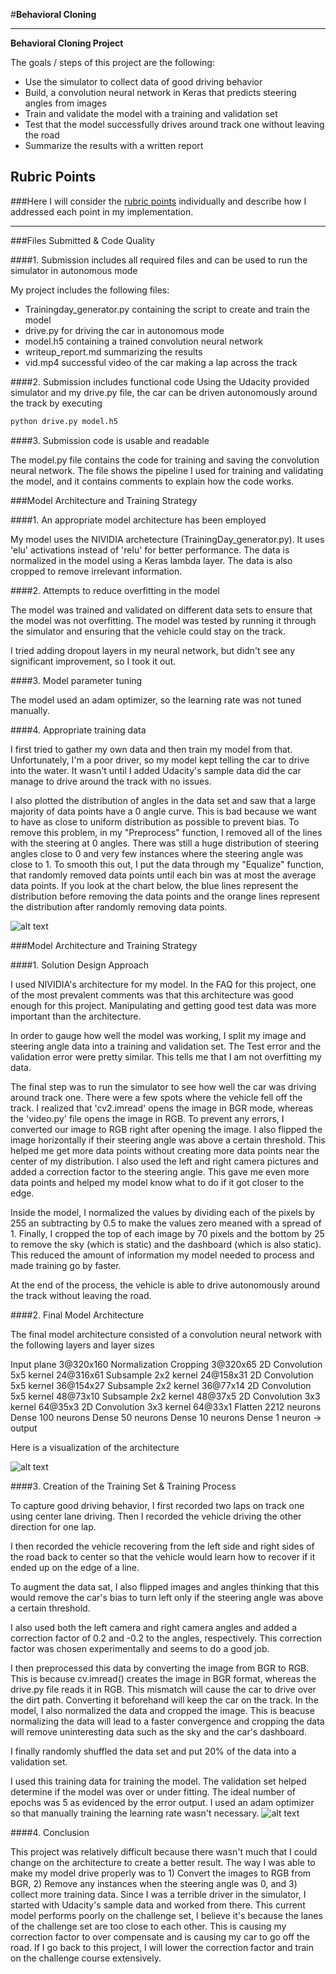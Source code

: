 #**Behavioral Cloning** 


---

**Behavioral Cloning Project**

The goals / steps of this project are the following:
* Use the simulator to collect data of good driving behavior
* Build, a convolution neural network in Keras that predicts steering angles from images
* Train and validate the model with a training and validation set
* Test that the model successfully drives around track one without leaving the road
* Summarize the results with a written report


[//]: # (Image References)

[image1]: ./dataDistribution.png "Model Distribution"
[image2]: ./cnn-architecture-624x890.png "NVIDIA architecture"
[image3]: ./training_curve.png "Error Plot"

## Rubric Points
###Here I will consider the [rubric points](https://review.udacity.com/#!/rubrics/432/view) individually and describe how I addressed each point in my implementation.  

---
###Files Submitted & Code Quality

####1. Submission includes all required files and can be used to run the simulator in autonomous mode

My project includes the following files:
* Trainingday_generator.py containing the script to create and train the model
* drive.py for driving the car in autonomous mode
* model.h5 containing a trained convolution neural network 
* writeup_report.md summarizing the results
* vid.mp4 successful video of the car making a lap across the track


####2. Submission includes functional code
Using the Udacity provided simulator and my drive.py file, the car can be driven autonomously around the track by executing 
```sh
python drive.py model.h5
```

####3. Submission code is usable and readable

The model.py file contains the code for training and saving the convolution neural network. The file shows the pipeline I used for training and validating the model, and it contains comments to explain how the code works.

###Model Architecture and Training Strategy

####1. An appropriate model architecture has been employed

My model uses the NIVIDIA archetecture (TrainingDay_generator.py). It uses 'elu' activations instead of 'relu' for better performance. The data is normalized in the model using a Keras lambda layer. The data is also cropped to remove irrelevant information. 

####2. Attempts to reduce overfitting in the model

The model was trained and validated on different data sets to ensure that the model was not overfitting. The model was tested by running it through the simulator and ensuring that the vehicle could stay on the track.

I tried adding dropout layers in my neural network, but didn't see any significant improvement, so I took it out.



####3. Model parameter tuning

The model used an adam optimizer, so the learning rate was not tuned manually.

####4. Appropriate training data

I first tried to gather my own data and then train my model from that. Unfortunately, I'm a poor driver, so my model kept telling the car to drive into the water. It wasn't until I added Udacity's sample data did the car manage to drive around the track with no issues.

I also plotted the distribution of angles in the data set and saw that a large majority of data points have a 0 angle curve. This is bad because we want to have as close to uniform distribution as possible to prevent bias. To remove this problem, in my "Preprocess" function, I removed all of the lines with the steering at 0 angles. There was still a huge distribution of steering angles close to 0 and very few instances where the steering angle was close to 1. To smooth this out, I put the data through my "Equalize" function, that randomly removed data points until each bin was at most the average data points. If you look at the chart below, the blue lines represent the distribution before removing the data points and the orange lines represent the distribution after randomly removing data points.

![alt text][image1]

###Model Architecture and Training Strategy

####1. Solution Design Approach

I used NIVIDIA's architecture for my model. In the FAQ for this project, one of the most prevalent comments was that this architecture was good enough for this project. Manipulating and getting good test data was more important than the architecture.

In order to gauge how well the model was working, I split my image and steering angle data into a training and validation set. The Test error and the validation error were pretty similar. This tells me that I am not overfitting my data.


The final step was to run the simulator to see how well the car was driving around track one. There were a few spots where the vehicle fell off the track. I realized that 'cv2.imread' opens the image in BGR mode, whereas the 'video.py' file opens the image in RGB. To prevent any errors, I converted our image to RGB right after opening the image. I also flipped the image horizontally if their steering angle was above a certain threshold. This helped me get more data points without creating more data points near the center of my distribution. I also used the left and right camera pictures and added a correction factor to the steering angle. This gave me even more data points and helped my model know what to do if it got closer to the edge.

Inside the model, I normalized the values by dividing each of the pixels by 255 an subtracting by 0.5 to make the values zero meaned with a spread of 1. Finally, I cropped the top of each image by 70 pixels and the bottom by 25 to remove the sky (which is static) and the dashboard (which is also static). This reduced the amount of information my model needed to process and made training go by faster.

At the end of the process, the vehicle is able to drive autonomously around the track without leaving the road.

####2. Final Model Architecture

The final model architecture consisted of a convolution neural network with the following layers and layer sizes

Input plane 3@320x160
Normalization
Cropping 3@320x65
2D Convolution 5x5 kernel 24@316x61
Subsample 2x2 kernel 24@158x31
2D Convolution 5x5 kernel 36@154x27
Subsample 2x2 kernel 36@77x14
2D Convolution 5x5 kernel 48@73x10
Subsample 2x2 kernel 48@37x5
2D Convolution 3x3 kernel 64@35x3
2D Convolution 3x3 kernel 64@33x1
Flatten 2212 neurons
Dense 100 neurons
Dense 50 neurons
Dense 10 neurons
Dense 1 neuron -> output

Here is a visualization of the architecture

![alt text][image2]

####3. Creation of the Training Set & Training Process

To capture good driving behavior, I first recorded two laps on track one using center lane driving. Then I recorded the vehicle driving the other direction for one lap.

I then recorded the vehicle recovering from the left side and right sides of the road back to center so that the vehicle would learn how to recover if it ended up on the edge of a line.

To augment the data sat, I also flipped images and angles thinking that this would remove the car's bias to turn left only if the steering angle was above a certain threshold.

I also used both the left camera and right camera angles and added a correction factor of 0.2 and -0.2 to the angles, respectively. This correction factor was chosen experimentally and seems to do a good job.

I then preprocessed this data by converting the image from BGR to RGB. This is because cv.imread() creates the image in BGR format, whereas the drive.py file reads it in RGB. This mismatch will cause the car to drive over the dirt path. Converting it beforehand will keep the car on the track. In the model, I also normalized the data and cropped the image. This is beacuse normalizing the data will lead to a faster convergence and cropping the data will remove uninteresting data such as the sky and the car's dashboard.

I finally randomly shuffled the data set and put 20% of the data into a validation set. 

I used this training data for training the model. The validation set helped determine if the model was over or under fitting. The ideal number of epochs was 5 as evidenced by the error output. I used an adam optimizer so that manually training the learning rate wasn't necessary.
![alt text][image3]

####4. Conclusion

This project was relatively difficult because there wasn't much that I could change on the architecture to create a better result. The way I was able to make my model drive properly was to 1) Convert the images to RGB from BGR, 2) Remove any instances when the steering angle was 0, and 3) collect more training data. Since I was a terrible driver in the simulator, I started with Udacity's sample data and worked from there. This current model performs poorly on the challenge set, I believe it's because the lanes of the challenge set are too close to each other. This is causing my correction factor to over compensate and is causing my car to go off the road. If I go back to this project, I will lower the correction factor and train on the challenge course extensively. 
